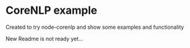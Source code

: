 # CoreNLP example

Created to try node-corenlp and show some examples and functionality

New Readme is not ready yet...
